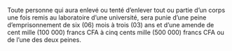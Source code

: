 Toute personne qui aura enlevé ou tenté d’enlever tout ou partie d’un corps une fois remis au laboratoire d’une université, sera punie d’une peine d’emprisonnement de six (06) mois à trois (03) ans et d’une amende de cent mille (100 000) francs CFA à cinq cents mille (500 000) francs CFA ou de l’une des deux peines.